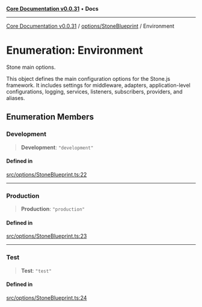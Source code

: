 [**Core Documentation v0.0.31**](../../../README.md) • **Docs**

***

[Core Documentation v0.0.31](../../../modules.md) / [options/StoneBlueprint](../README.md) / Environment

# Enumeration: Environment

Stone main options.

This object defines the main configuration options for the Stone.js framework.
It includes settings for middleware, adapters, application-level configurations,
logging, services, listeners, subscribers, providers, and aliases.

## Enumeration Members

### Development

> **Development**: `"development"`

#### Defined in

[src/options/StoneBlueprint.ts:22](https://github.com/stonemjs/core/blob/40e6656006329b0d27f05f845f48db22a574f5ce/src/options/StoneBlueprint.ts#L22)

***

### Production

> **Production**: `"production"`

#### Defined in

[src/options/StoneBlueprint.ts:23](https://github.com/stonemjs/core/blob/40e6656006329b0d27f05f845f48db22a574f5ce/src/options/StoneBlueprint.ts#L23)

***

### Test

> **Test**: `"test"`

#### Defined in

[src/options/StoneBlueprint.ts:24](https://github.com/stonemjs/core/blob/40e6656006329b0d27f05f845f48db22a574f5ce/src/options/StoneBlueprint.ts#L24)
